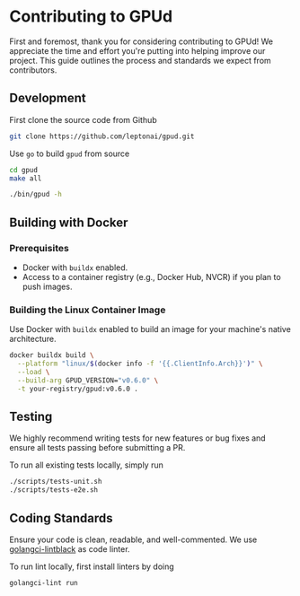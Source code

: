 # Contributing to GPUd

First and foremost, thank you for considering contributing to GPUd! We appreciate the time and effort you're putting into helping improve our project. This guide outlines the process and standards we expect from contributors.

## Development

First clone the source code from Github

```bash
git clone https://github.com/leptonai/gpud.git
```

Use `go` to build `gpud` from source

```bash
cd gpud
make all

./bin/gpud -h
```

## Building with Docker

### Prerequisites

- Docker with `buildx` enabled.
- Access to a container registry (e.g., Docker Hub, NVCR) if you plan to push images.

### Building the Linux Container Image

Use Docker with `buildx` enabled to build an image for your machine's native architecture.

```bash
docker buildx build \
  --platform "linux/$(docker info -f '{{.ClientInfo.Arch}}')" \
  --load \
  --build-arg GPUD_VERSION="v0.6.0" \
  -t your-registry/gpud:v0.6.0 .
```

## Testing

We highly recommend writing tests for new features or bug fixes and ensure all tests passing before submitting a PR.

To run all existing tests locally, simply run

```bash
./scripts/tests-unit.sh
./scripts/tests-e2e.sh
```

## Coding Standards

Ensure your code is clean, readable, and well-commented. We use [golangci-lintblack](https://golangci-lint.run/) as code linter.

To run lint locally, first install linters by doing

```bash
golangci-lint run
```
